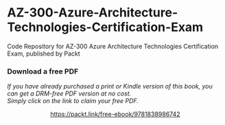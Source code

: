 # AZ-300-Azure-Architecture-Technologies-Certification-Exam
Code Repository for AZ-300 Azure Architecture Technologies Certification Exam, published by Packt
### Download a free PDF

 <i>If you have already purchased a print or Kindle version of this book, you can get a DRM-free PDF version at no cost.<br>Simply click on the link to claim your free PDF.</i>
<p align="center"> <a href="https://packt.link/free-ebook/9781838986742">https://packt.link/free-ebook/9781838986742 </a> </p>